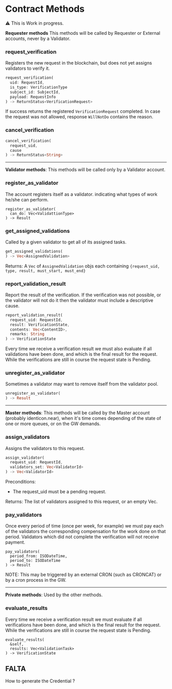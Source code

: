 
# Contract Methods

:warning: This is Work in progress.

**Requester methods** This methods will be called by Requester or External accounts, never by a Validator.

### request_verification

Registers the new request in the blockchain, but does not yet assigns validators to verify it. 
~~~rust
request_verification(
  uid: RequestId,
  is_type: VerificationType 
  subject_id: SubjectId, 
  payload: RequestInfo
) -> ReturnStatus<VerificationRequest>
~~~

If success returns the registered `VerificationRequest` completed. In case the request was not allowed, response `WillNotDo` contains the reason.

### cancel_verification
~~~rust
cancel_verification(
  request_uid, 
  cause
) -> ReturnStatus<String>
~~~

---
**Validator methods**: This methods will be called only by a Validator account.

### register_as_validator

The account registers itself as a validator. indicating what types of work he/she can perform.
~~~ 
register_as_validator(
  can_do: Vec<ValidattionType>
) -> Result 
~~~

### get_assigned_validations

Called by a given validator to get all of its assigned tasks.
~~~rust
get_assigned_validations(
) -> Vec<AssignedValidation>
~~~

Returns: A `Vec` of  `AssignedValidation` objs each containing `{request_uid, type, result, must_start, must_end}`

### report_validation_result

Report the result of the verification. If the verification was not possible, or the validator will not do it then  the validator must include a descriptive cause.
~~~rust
report_validation_result(
  request_uid: RequestId, 
  result: VerificationState, 
  contents: Vec<ContentID>, 
  remarks: String
) -> VerificationState
~~~

Every time we receive a verification result we must also evaluate if all validations have been done, and which is the final result for the request. While the verifications are still in course the request state is Pending.

### unregister_as_validator

Sometimes a validator may want to remove itself from the validator pool.
~~~rust
unregister_as_validator(
) -> Result
~~~

---
**Master methods**: This methods will be called by the Master account (probably identicon.near), when it's time comes depending of the state of one or more queues, or on the GW demands.

### assign_validators

Assigns the validators to this request. 
~~~rust
assign_validator(
  request_uid: RequestId,
  validators_set: Vec<ValidatorId>
) -> Vec<ValidatorId>
~~~

Preconditions:
- The request_uid must be a pending request.

Returns: The list of validators assigned to this request, or an empty Vec.

### pay_validators

Once every period of time (once per week, for example) we must pay each of the validators the corresponding compensation for the work done on that period. Validators which did not complete the verification will not receive payment.
~~~
pay_validators(
  period_from: ISODateTime,
  period_to: ISODateTime
) -> Result
~~~

NOTE: This may be triggered by an external CRON (such as CRONCAT) or by a cron process in the GW.

---
**Private methods**: Used by the other methods.

### evaluate_results

Every time we receive a verification result we must evaluate if all verifications have been done, and which is the final result for the request. While the verifications are still in course the request state is Pending.
~~~
evaluate_results(
  &self, 
  results: Vec<ValidationTask>
) -> VerificationState
~~~

## FALTA

How to generate the Credential ?
